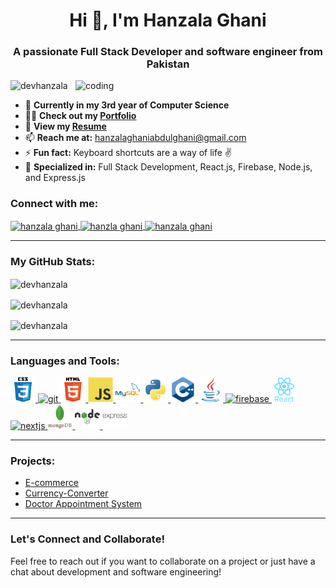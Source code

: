 <h1 align="center">Hi 👋, I'm Hanzala Ghani</h1>
<h3 align="center">A passionate Full Stack Developer and software engineer from Pakistan</h3>

<img align="right" alt="coding" width="400" src="https://media.giphy.com/media/qgQUggAC3Pfv687qPC/giphy.gif">

<p align="left"> 
  <img src="https://komarev.com/ghpvc/?username=devhanzala&label=Profile%20views&color=0e75b6&style=flat" alt="devhanzala" />
</p>

- 🌱 **Currently in my 3rd year of Computer Science**  
- 👨‍💻 **Check out my [Portfolio](https://personal-portfolio-coral-two.vercel.app/)**  
- 📄 **View my [Resume](https://www.dropbox.com/scl/fi/moyp7ac7y0pr206hk0heq/Hanzala_Resume.pdf?rlkey=x1awjvfkg7zi5gwmvof9o2fta&dl=0)**  
- 📫 **Reach me at:** hanzalaghaniabdulghani@gmail.com  
- ⚡ **Fun fact:** Keyboard shortcuts are a way of life ✌  
- 🚀 **Specialized in:** Full Stack Development, React.js, Firebase, Node.js, and Express.js  

<h3 align="left">Connect with me:</h3>
<p align="left">
  <a href="https://www.linkedin.com/in/hanzala-ghani001/" target="_blank">
    <img align="center" src="https://raw.githubusercontent.com/rahuldkjain/github-profile-readme-generator/master/src/images/icons/Social/linked-in-alt.svg" alt="hanzala ghani" height="30" width="40" />
  </a>
  <a href="https://fb.com/hanzla ghani" target="_blank">
    <img align="center" src="https://raw.githubusercontent.com/rahuldkjain/github-profile-readme-generator/master/src/images/icons/Social/facebook.svg" alt="hanzla ghani" height="30" width="40" />
  </a>
  <a href="https://instagram.com/hanzala ghani" target="_blank">
    <img align="center" src="https://raw.githubusercontent.com/rahuldkjain/github-profile-readme-generator/master/src/images/icons/Social/instagram.svg" alt="hanzala ghani" height="30" width="40" />
  </a>
</p>

---

<h3 align="left">My GitHub Stats:</h3>
<p align="left">
  <img align="center" src="https://github-readme-stats.vercel.app/api?username=devhanzala&show_icons=true&theme=radical" alt="devhanzala" />
</p>
<p align="left">
  <img align="center" src="https://github-readme-streak-stats.herokuapp.com/?user=devhanzala&theme=radical" alt="devhanzala" />
</p>
<p align="left">
  <img align="center" src="https://github-readme-stats.vercel.app/api/top-langs?username=devhanzala&show_icons=true&locale=en&layout=compact&theme=radical" alt="devhanzala" />
</p>

---

<h3 align="left">Languages and Tools:</h3>
<p align="left">
  <a href="https://www.w3schools.com/css/" target="_blank" rel="noreferrer">
    <img src="https://raw.githubusercontent.com/devicons/devicon/master/icons/css3/css3-original-wordmark.svg" alt="css3" width="40" height="40"/>
  </a>
  <a href="https://git-scm.com/" target="_blank" rel="noreferrer">
    <img src="https://www.vectorlogo.zone/logos/git-scm/git-scm-icon.svg" alt="git" width="40" height="40"/>
  </a>
  <a href="https://www.w3.org/html/" target="_blank" rel="noreferrer">
    <img src="https://raw.githubusercontent.com/devicons/devicon/master/icons/html5/html5-original-wordmark.svg" alt="html5" width="40" height="40"/>
  </a>
  <a href="https://developer.mozilla.org/en-US/docs/Web/JavaScript" target="_blank" rel="noreferrer">
    <img src="https://raw.githubusercontent.com/devicons/devicon/master/icons/javascript/javascript-original.svg" alt="javascript" width="40" height="40"/>
  </a>
  <a href="https://www.mysql.com/" target="_blank" rel="noreferrer">
    <img src="https://raw.githubusercontent.com/devicons/devicon/master/icons/mysql/mysql-original-wordmark.svg" alt="mysql" width="40" height="40"/>
  </a>
  <a href="https://www.python.org" target="_blank" rel="noreferrer">
    <img src="https://raw.githubusercontent.com/devicons/devicon/master/icons/python/python-original.svg" alt="python" width="40" height="40"/>
  </a>
  <a href="https://www.cplusplus.com/" target="_blank" rel="noreferrer">
    <img src="https://raw.githubusercontent.com/devicons/devicon/master/icons/cplusplus/cplusplus-original.svg" alt="cplusplus" width="40" height="40"/>
  </a>
  <a href="https://www.java.com/" target="_blank" rel="noreferrer">
    <img src="https://raw.githubusercontent.com/devicons/devicon/master/icons/java/java-original.svg" alt="java" width="40" height="40"/>
  </a>
  <a href="https://firebase.google.com/" target="_blank" rel="noreferrer">
    <img src="https://www.vectorlogo.zone/logos/firebase/firebase-icon.svg" alt="firebase" width="40" height="40"/>
  </a>
  <a href="https://reactjs.org/" target="_blank" rel="noreferrer">
    <img src="https://raw.githubusercontent.com/devicons/devicon/master/icons/react/react-original-wordmark.svg" alt="react" width="40" height="40"/>
  </a>
  <a href="https://nextjs.org/" target="_blank" rel="noreferrer">
    <img src="https://cdn.worldvectorlogo.com/logos/nextjs-2.svg" alt="nextjs" width="40" height="40"/>
  </a>
  <a href="https://www.mongodb.com/" target="_blank" rel="noreferrer">
    <img src="https://raw.githubusercontent.com/devicons/devicon/master/icons/mongodb/mongodb-original-wordmark.svg" alt="mongodb" width="40" height="40"/>
  </a>
  <a href="https://nodejs.org/" target="_blank" rel="noreferrer">
    <img src="https://raw.githubusercontent.com/devicons/devicon/master/icons/nodejs/nodejs-original-wordmark.svg" alt="nodejs" width="40" height="40"/>
  </a>
  <a href="https://expressjs.com/" target="_blank" rel="noreferrer">
    <img src="https://raw.githubusercontent.com/devicons/devicon/master/icons/express/express-original-wordmark.svg" alt="expressjs" width="40" height="40"/>
  </a>
</p>

---

<h3 align="left">Projects:</h3>
<ul>
  <li><a href="https://accesss-g8ggo9b8h-devhanzalas-projects.vercel.app/">E-commerce</a></li>
  <li><a href="https://willowy-dodol-71d900.netlify.app/">Currency-Converter</a></li>
  <li><a href="https://www.linkedin.com/posts/hanzala-ghani001_horizon-healthcare-a-comprehensive-healthcare-activity-7274008354006450176-qmmT?utm_source=share&utm_medium=member_desktop">Doctor Appointment System</a></li>
</ul>

---

<h3 align="left">Let's Connect and Collaborate!</h3>
<p align="left">Feel free to reach out if you want to collaborate on a project or just have a chat about development and software engineering!</p>
